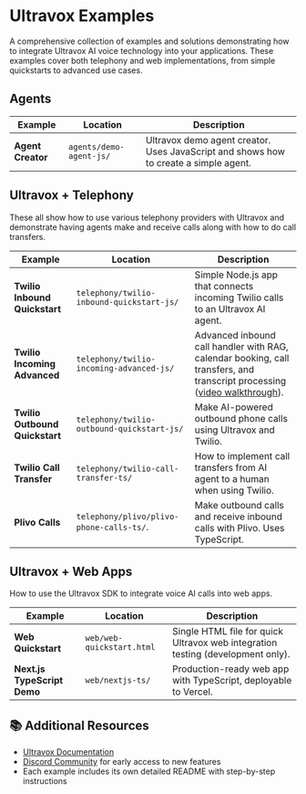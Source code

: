 # Ultravox Examples

A comprehensive collection of examples and solutions demonstrating how to integrate Ultravox AI voice technology into your applications. These examples cover both telephony and web implementations, from simple quickstarts to advanced use cases.

## Agents

| Example           | Location                | Description                                                                          |
|-------------------|-------------------------|--------------------------------------------------------------------------------------|
| **Agent Creator** | `agents/demo-agent-js/` | Ultravox demo agent creator. Uses JavaScript and shows how to create a simple agent. |

## Ultravox + Telephony

These all show how to use various telephony providers with Ultravox and demonstrate having agents make and receive calls along with how to do call transfers.

| Example                        | Location                                   | Description                                                                                                                                              |
|--------------------------------|--------------------------------------------|----------------------------------------------------------------------------------------------------------------------------------------------------------|
| **Twilio Inbound Quickstart**  | `telephony/twilio-inbound-quickstart-js/`  | Simple Node.js app that connects incoming Twilio calls to an Ultravox AI agent.                                                                          |
| **Twilio Incoming Advanced**   | `telephony/twilio-incoming-advanced-js/`   | Advanced inbound call handler with RAG, calendar booking, call transfers, and transcript processing ([video walkthrough](https://youtu.be/sa9uF5Rr9Os)). |
| **Twilio Outbound Quickstart** | `telephony/twilio-outbound-quickstart-js/` | Make AI-powered outbound phone calls using Ultravox and Twilio.                                                                                          |
| **Twilio Call Transfer**       | `telephony/twilio-call-transfer-ts/`       | How to implement call transfers from AI agent to a human when using Twilio.                                                                              |
| **Plivo Calls**                | `telephony/plivo/plivo-phone-calls-ts/`.   | Make outbound calls and receive inbound calls with Plivo. Uses TypeScript.                                                                               |


## Ultravox + Web Apps
How to use the Ultravox SDK to integrate voice AI calls into web apps.

| Example                     | Location                  | Description                                                                     |
|-----------------------------|---------------------------|---------------------------------------------------------------------------------|
| **Web Quickstart**          | `web/web-quickstart.html` | Single HTML file for quick Ultravox web integration testing (development only). |
| **Next.js TypeScript Demo** | `web/nextjs-ts/`          | Production-ready web app with TypeScript, deployable to Vercel.                 |

## 📚 Additional Resources

- [Ultravox Documentation](https://docs.ultravox.ai)
- [Discord Community](https://discord.com/channels/1240071833798184990/1323352273165881426/1323352273165881426) for early access to new features
- Each example includes its own detailed README with step-by-step instructions

